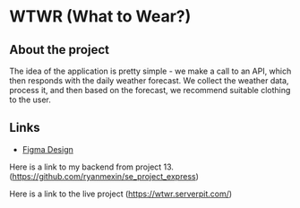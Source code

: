 # WTWR (What to Wear?)

## About the project

The idea of the application is pretty simple - we make a call to an API, which then responds with the daily weather forecast. We collect the weather data, process it, and then based on the forecast, we recommend suitable clothing to the user.

## Links

- [Figma Design](https://www.figma.com/file/DTojSwldenF9UPKQZd6RRb/Sprint-10%3A-WTWR)

Here is a link to my backend from project 13.
(https://github.com/ryanmexin/se_project_express)

Here is a link to the live project
(https://wtwr.serverpit.com/)
